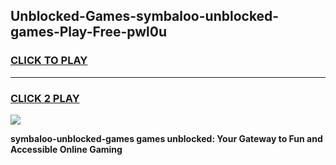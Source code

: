 
## Unblocked-Games-symbaloo-unblocked-games-Play-Free-pwl0u
<h3>
<a href="https://premium76.site?title=symbaloo-unblocked-games&ref=22A">CLICK TO PLAY</a></h3>
<hr>

<h3>
<a href="https://premium76.site?title=symbaloo-unblocked-games&ref=22A">CLICK 2 PLAY</a>
  
</h3>

<a href="https://premium76.site?title=symbaloo-unblocked-games&ref=22A"><img src="https://clearcache.store/games.png"></a>


**symbaloo-unblocked-games games unblocked: Your Gateway to Fun and Accessible Online Gaming**
